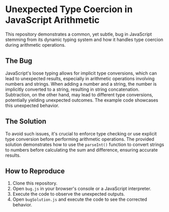 # Unexpected Type Coercion in JavaScript Arithmetic
This repository demonstrates a common, yet subtle, bug in JavaScript stemming from its dynamic typing system and how it handles type coercion during arithmetic operations. 

## The Bug
JavaScript's loose typing allows for implicit type conversions, which can lead to unexpected results, especially in arithmetic operations involving numbers and strings.  When adding a number and a string, the number is implicitly converted to a string, resulting in string concatenation. Subtraction, on the other hand, may lead to different type conversions, potentially yielding unexpected outcomes.  The example code showcases this unexpected behavior.

## The Solution
To avoid such issues, it's crucial to enforce type checking or use explicit type conversion before performing arithmetic operations.  The provided solution demonstrates how to use the `parseInt()` function to convert strings to numbers before calculating the sum and difference, ensuring accurate results.

## How to Reproduce
1. Clone this repository.
2. Open `bug.js` in your browser's console or a JavaScript interpreter.
3. Execute the code to observe the unexpected outputs.
4. Open `bugSolution.js` and execute the code to see the corrected behavior.